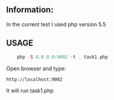 Information:
-----------

In the current test I used php version 5.5


USAGE
-----

```php
    php -S 0.0.0.0:9002 -t . task1.php
```

Open browser and type:

    http://localhost:9002

It will run task1.php

